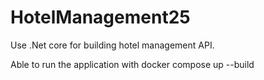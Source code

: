 # HotelManagement25

Use .Net core for building hotel management API.

Able to run the application with docker compose up --build
